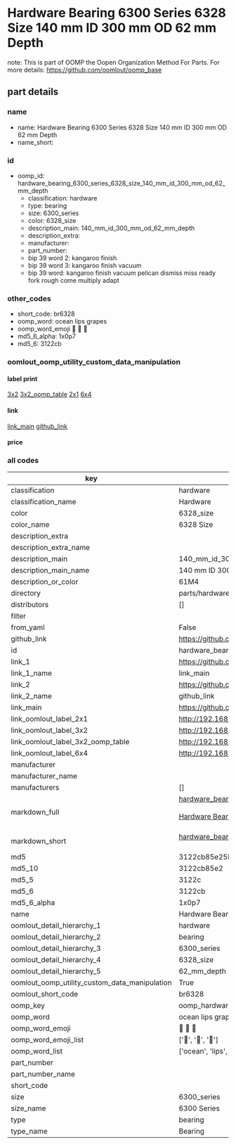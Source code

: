 # Hardware Bearing 6300 Series 6328 Size 140 mm ID 300 mm OD 62 mm Depth  

note: This is part of OOMP the Oopen Organization Method For Parts. For more details: https://github.com/oomlout/oomp_base

##  part details





### name
* name: Hardware Bearing 6300 Series 6328 Size 140 mm ID 300 mm OD 62 mm Depth
* name_short: 
### id
* oomp_id: hardware_bearing_6300_series_6328_size_140_mm_id_300_mm_od_62_mm_depth
  * classification: hardware
  * type: bearing
  * size: 6300_series
  * color: 6328_size
  * description_main: 140_mm_id_300_mm_od_62_mm_depth
  * description_extra: 
  * manufacturer: 
  * part_number: 
  * bip 39 word 2: kangaroo finish
  * bip 39 word 3: kangaroo finish vacuum
  * bip 39 word: kangaroo finish vacuum pelican dismiss miss ready fork rough come multiply adapt

### other_codes
* short_code: br6328
* oomp_word: ocean lips grapes
* oomp_word_emoji :ocean: :lips: :grapes:
* md5_6_alpha: 1x0p7
* md5_6: 3122cb






### oomlout_oomp_utility_custom_data_manipulation
#### label print
[3x2](http://192.168.1.245:1112/?label=oomp%201x0p7)
[3x2_oomp_table](http://192.168.1.107:1112/?label=oomp%201x0p7)
[2x1](http://192.168.1.242:1112/?label=oomp%201x0p7)
[6x4](http://192.168.1.55:1112/?label=oomp%201x0p7)    

#### link

[link_main](https://github.com/oomlout/oomlout_oomp_current_version_messy/tree/main/parts/hardware_bearing_6300_series_6328_size_140_mm_id_300_mm_od_62_mm_depth) [github_link](https://github.com/oomlout/oomlout_oomp_part_src/tree/main/parts/hardware_bearing_6300_series_6328_size_140_mm_id_300_mm_od_62_mm_depth)                             

#### price







### all codes 
| key | value |  
| --- | --- |  
| classification | hardware |  
| classification_name | Hardware |  
| color | 6328_size |  
| color_name | 6328 Size |  
| description_extra |  |  
| description_extra_name |  |  
| description_main | 140_mm_id_300_mm_od_62_mm_depth |  
| description_main_name | 140 mm ID 300 mm OD 62 mm Depth |  
| description_or_color | 61M4 |  
| directory | parts/hardware_bearing_6300_series_6328_size_140_mm_id_300_mm_od_62_mm_depth |  
| distributors | [] |  
| filter |  |  
| from_yaml | False |  
| github_link | https://github.com/oomlout/oomlout_oomp_part_src/tree/main/parts/hardware_bearing_6300_series_6328_size_140_mm_id_300_mm_od_62_mm_depth |  
| id | hardware_bearing_6300_series_6328_size_140_mm_id_300_mm_od_62_mm_depth |  
| link_1 | https://github.com/oomlout/oomlout_oomp_current_version_messy/tree/main/parts/hardware_bearing_6300_series_6328_size_140_mm_id_300_mm_od_62_mm_depth |  
| link_1_name | link_main |  
| link_2 | https://github.com/oomlout/oomlout_oomp_part_src/tree/main/parts/hardware_bearing_6300_series_6328_size_140_mm_id_300_mm_od_62_mm_depth |  
| link_2_name | github_link |  
| link_main | https://github.com/oomlout/oomlout_oomp_current_version_messy/tree/main/parts/hardware_bearing_6300_series_6328_size_140_mm_id_300_mm_od_62_mm_depth |  
| link_oomlout_label_2x1 | http://192.168.1.242:1112/?label=oomp%201x0p7 |  
| link_oomlout_label_3x2 | http://192.168.1.245:1112/?label=oomp%201x0p7 |  
| link_oomlout_label_3x2_oomp_table | http://192.168.1.107:1112/?label=oomp%201x0p7 |  
| link_oomlout_label_6x4 | http://192.168.1.55:1112/?label=oomp%201x0p7 |  
| manufacturer |  |  
| manufacturer_name |  |  
| manufacturers | [] |  
| markdown_full | [hardware_bearing_6300_series_6328_size_140_mm_id_300_mm_od_62_mm_depth](https://github.com/oomlout/oomlout_oomp_current_version_messy/tree/main/parts/hardware_bearing_6300_series_6328_size_140_mm_id_300_mm_od_62_mm_depth)<br>[](https://github.com/oomlout/oomlout_oomp_current_version_messy/tree/main/parts/hardware_bearing_6300_series_6328_size_140_mm_id_300_mm_od_62_mm_depth)<br>[Hardware Bearing 6300 Series 6328 Size 140 Mm Id 300 Mm Od 62 Mm Depth](https://github.com/oomlout/oomlout_oomp_current_version_messy/tree/main/parts/hardware_bearing_6300_series_6328_size_140_mm_id_300_mm_od_62_mm_depth)<br><br> |  
| markdown_short | [hardware_bearing_6300_series_6328_size_140_mm_id_300_mm_od_62_mm_depth](https://github.com/oomlout/oomlout_oomp_current_version_messy/tree/main/parts/hardware_bearing_6300_series_6328_size_140_mm_id_300_mm_od_62_mm_depth)<br><br> |  
| md5 | 3122cb85e25b765a371faa25e115c3cc |  
| md5_10 | 3122cb85e2 |  
| md5_5 | 3122c |  
| md5_6 | 3122cb |  
| md5_6_alpha | 1x0p7 |  
| name | Hardware Bearing 6300 Series 6328 Size 140 mm ID 300 mm OD 62 mm Depth |  
| oomlout_detail_hierarchy_1 | hardware |  
| oomlout_detail_hierarchy_2 | bearing |  
| oomlout_detail_hierarchy_3 | 6300_series |  
| oomlout_detail_hierarchy_4 | 6328_size |  
| oomlout_detail_hierarchy_5 | 62_mm_depth |  
| oomlout_oomp_utility_custom_data_manipulation | True |  
| oomlout_short_code | br6328 |  
| oomp_key | oomp_hardware_bearing_6300_series_6328_size_140_mm_id_300_mm_od_62_mm_depth |  
| oomp_word | ocean lips grapes |  
| oomp_word_emoji | :ocean: :lips: :grapes: |  
| oomp_word_emoji_list | [':ocean:', ':lips:', ':grapes:'] |  
| oomp_word_list | ['ocean', 'lips', 'grapes'] |  
| part_number |  |  
| part_number_name |  |  
| short_code |  |  
| size | 6300_series |  
| size_name | 6300 Series |  
| type | bearing |  
| type_name | Bearing |  
